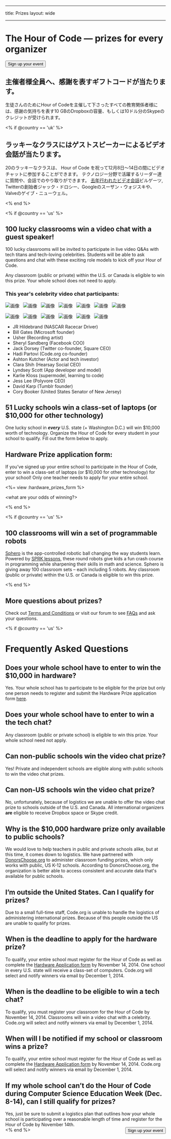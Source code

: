 * * *

title: Prizes layout: wide

* * *

<div class="row">
  <h1 class="col-sm-6">
    The Hour of Code — prizes for every organizer
  </h1>
  
  <div class="col-sm-6 button-container centered">
    <a href="/#join"><button class="signup-button">Sign up your event</button></a>
  </div>
</div>

## 主催者様全員へ、感謝を表すギフトコードが当たります。

生徒さんのためにHour of Codeを主催して下さったすべての教育関係者様には、感謝の気持ちを表す10 GBのDropboxの容量、もしくは10ドル分のSkypeのクレジットが受けられます。

<% if @country == 'uk' %>

## ラッキーなクラスにはゲストスピーカーによるビデオ会話が当たります。

20のラッキーなクラスは、 Hour of Code を祝って12月8日～14日の間にビデオチャットに参加することができます。 テクノロジー分野で活躍するリーダー達に質問や、会話でのやり取りができます。 [去年行われたビデオ会話](http://www.youtube.com/playlist?list=PLzdnOPI1iJNckJ81gRpJe5mR7imAHDl9a)ビルゲーツ, Twitterの創始者ジャック・ドロシー、Googleのスーザン・ウォジスキや、Valveのゲイブ・ニューウェル。

<% end %>

<% if @country == 'us' %>

## 100 lucky classrooms win a video chat with a guest speaker!

100 lucky classrooms will be invited to participate in live video Q&As with tech titans and tech-loving celebrities. Students will be able to ask questions and chat with these exciting role models to kick off your Hour of Code.

Any classroom (public or private) within the U.S. or Canada is eligible to win this prize. Your whole school does not need to apply.

### This year's celebrity video chat participants:

![画像](/images/fit-120/JR-Hildebrand-headshot.png)&nbsp;&nbsp; ![画像](/images/fit-120/Bill-Gates-headshot.jpg)&nbsp;&nbsp; ![画像](/images/fit-120/Usher-headshot.jpg)&nbsp;&nbsp; ![画像](/images/fit-120/Sheryl-Sandberg-headshot.jpg)&nbsp;&nbsp; ![画像](/images/fit-120/Jack-Dorsey-headshot.jpg)&nbsp;&nbsp; ![画像](/images/fit-120/Hadi-Partovi-headshot.jpg)&nbsp;&nbsp; ![画像](/images/fit-120/Ashton-Kutcher-headshot.jpg)&nbsp;&nbsp;

![画像](/images/fit-120/Clara-Shih-headshot.jpg)&nbsp;&nbsp; ![画像](/images/fit-120/Lyndsey-Scott-headshot.jpg)&nbsp;&nbsp; ![画像](/images/fit-120/Karlie-Kloss-headshot.jpg)&nbsp;&nbsp; ![画像](/images/fit-120/Jess-Lee-headshot.jpg)&nbsp;&nbsp; ![画像](/images/fit-120/David-Karp-headshot.png)&nbsp;&nbsp; ![画像](/images/fit-120/Cory-Booker-headshot.jpg)&nbsp;&nbsp;

  * JR Hildebrand (NASCAR Racecar Driver)
  * Bill Gates (Microsoft founder)
  * Usher (Recording artist)
  * Sheryl Sandberg (Facebook COO)
  * Jack Dorsey (Twitter co-founder, Square CEO)
  * Hadi Partovi (Code.org co-founder)
  * Ashton Kutcher (Actor and tech investor)
  * Clara Shih (Hearsay Social CEO)
  * Lyndsey Scott (App developer and model)
  * Karlie Kloss (supermodel, learning to code)
  * Jess Lee (Polyvore CEO)
  * David Karp (Tumblr founder)
  * Cory Booker (United States Senator of New Jersey)

## 51 Lucky schools win a class-set of laptops (or $10,000 for other technology)

One lucky school in ***every*** U.S. state (+ Washington D.C.) will win $10,000 worth of technology. Organize the Hour of Code for every student in your school to qualify. Fill out the form below to apply.

## Hardware Prize application form:

If you’ve signed up your entire school to participate in the Hour of Code, enter to win a class-set of laptops (or $10,000 for other technology) for your school! Only one teacher needs to apply for your entire school.

<%= view :hardware_prizes_form %>

<what are your odds of winning?>

<see a list of all schools signed up for the hour code in your state. one public k-12 school every u.s. state will win class-set laptops.>

<% end %>

<% if @country == 'us' %>

## 100 classrooms will win a set of programmable robots

[Sphero](http://www.gosphero.com/) is the app-controlled robotic ball changing the way students learn. Powered by [SPRK lessons](http://www.gosphero.com/education/), these round robots give kids a fun crash course in programming while sharpening their skills in math and science. Sphero is giving away 100 classroom sets – each including 5 robots. Any classroom (public or private) within the U.S. or Canada is eligible to win this prize.

<% end %>

## More questions about prizes?

Check out [Terms and Conditions](<%= hoc_uri('/prizes-terms') %>) or visit our forum to see [FAQs](http://support.code.org) and ask your questions.

<% if @country == 'us' %>

# Frequently Asked Questions

## Does your whole school have to enter to win the $10,000 in hardware?

Yes. Your whole school has to participate to be eligible for the prize but only one person needs to register and submit the Hardware Prize application form [here](<%= hoc_uri('/prizes') %>).

## Does your whole school have to enter to win a the tech chat?

Any classroom (public or private school) is eligible to win this prize. Your whole school need not apply.

## Can non-public schools win the video chat prize?

Yes! Private and independent schools are eligible along with public schools to win the video chat prizes.

## Can non-US schools win the video chat prize?

No, unfortunately, because of logistics we are unable to offer the video chat prize to schools outside of the U.S. and Canada. All international organizers **are** eligible to receive Dropbox space or Skype credit.

## Why is the $10,000 hardware prize only available to public schools?

We would love to help teachers in public and private schools alike, but at this time, it comes down to logistics. We have partnered with [DonorsChoose.org](http://donorschoose.org) to administer classroom funding prizes, which only works with public, US K-12 schools. According to DonorsChoose.org, the organization is better able to access consistent and accurate data that's available for public schools.

## I’m outside the United States. Can I qualify for prizes?

Due to a small full-time staff, Code.org is unable to handle the logistics of administering international prizes. Because of this people outside the US are unable to qualify for prizes.

## When is the deadline to apply for the hardware prize?

To qualify, your entire school must register for the Hour of Code as well as complete the [Hardware Application form](<%= hoc_uri('/prizes') %>) by November 14, 2014. One school in every U.S. state will receive a class-set of computers. Code.org will select and notify winners via email by December 1, 2014.

## When is the deadline to be eligible to win a tech chat?

To qualify, you must register your classroom for the Hour of Code by November 14, 2014. Classrooms will win a video chat with a celebrity. Code.org will select and notify winners via email by December 1, 2014.

## When will I be notified if my school or classroom wins a prize?

To qualify, your entire school must register for the Hour of Code as well as complete the [Hardware Application form](<%= hoc_uri('/prizes') %>) by November 14, 2014. Code.org will select and notify winners via email by December 1, 2014.

## If my whole school can’t do the Hour of Code during Computer Science Education Week (Dec. 8-14), can I still qualify for prizes?

Yes, just be sure to submit a logistics plan that outlines how your whole school is participating over a reasonable length of time and register for the Hour of Code by November 14th. <a style="display: block" href="/#join"><button style="float: right;">Sign up your event</button></a> <% end %>
